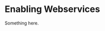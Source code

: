 [title]: # (Enabling Webservices)
[tags]: # (XXX)
[priority]: # (7021)
# Enabling Webservices
Something here.
